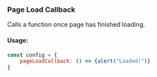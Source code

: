 ### Page Load Callback
Calls a function once page has finished loading.

#### Usage:
```js
const config = {
	pageLoadCallback: () => {alert("Loaded!")}
}
```